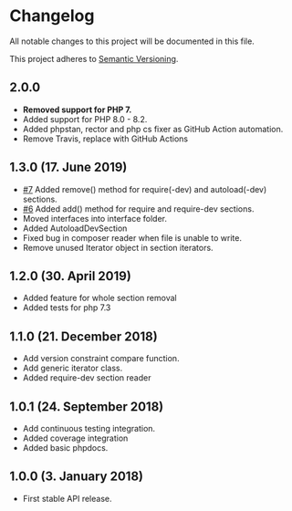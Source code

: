 # Changelog

All notable changes to this project will be documented in this file.

This project adheres to [Semantic Versioning](http://semver.org/).

## 2.0.0

+ **Removed support for PHP 7.**
+ Added support for PHP 8.0 - 8.2.
+ Added phpstan, rector and php cs fixer as GitHub Action automation.
+ Remove Travis, replace with GitHub Actions

## 1.3.0 (17. June 2019)

+ [#7](https://github.com/nadar/php-composer-reader/issues/7) Added remove() method for require(-dev) and autoload(-dev) sections.
+ [#6](https://github.com/nadar/php-composer-reader/issues/6) Added add() method for require and require-dev sections.
+ Moved interfaces into interface folder.
+ Added AutoloadDevSection
+ Fixed bug in composer reader when file is unable to write.
+ Remove unused Iterator object in section iterators.

## 1.2.0 (30. April 2019)

+ Added feature for whole section removal
+ Added tests for php 7.3

## 1.1.0 (21. December 2018)

+ Add version constraint compare function.
+ Add generic iterator class.
+ Added require-dev section reader

## 1.0.1 (24. September 2018)

+ Add continuous testing integration.
+ Added coverage integration
+ Added basic phpdocs.

## 1.0.0 (3. January 2018)

+ First stable API release.
